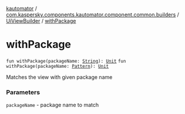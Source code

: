 [kautomator](../../index.md) / [com.kaspersky.components.kautomator.component.common.builders](../index.md) / [UiViewBuilder](index.md) / [withPackage](./with-package.md)

# withPackage

`fun withPackage(packageName: `[`String`](https://kotlinlang.org/api/latest/jvm/stdlib/kotlin/-string/index.html)`): `[`Unit`](https://kotlinlang.org/api/latest/jvm/stdlib/kotlin/-unit/index.html)
`fun withPackage(packageName: `[`Pattern`](https://developer.android.com/reference/java/util/regex/Pattern.html)`): `[`Unit`](https://kotlinlang.org/api/latest/jvm/stdlib/kotlin/-unit/index.html)

Matches the view with given package name

### Parameters

`packageName` - package name to match